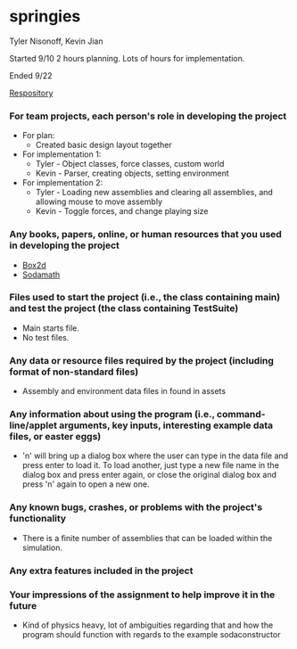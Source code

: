 springies
=========
Tyler Nisonoff, Kevin Jian

Started 9/10
2 hours planning.
Lots of hours for implementation.

Ended 9/22

[Respository](https://github.com/duke-compsci308-fall2013/springies_team02.git)

### For team projects, each person's role in developing the project
* For plan:
	* Created basic design layout together
* For implementation 1:
	* Tyler - Object classes, force classes, custom world
	* Kevin - Parser, creating objects, setting environment
* For implementation 2:
	* Tyler - Loading new assemblies and clearing all assemblies, and allowing mouse to move assembly
	* Kevin - Toggle forces, and change playing size

### Any books, papers, online, or human resources that you used in developing the project
* [Box2d](http://www.box2d.org/manual.html#_Toc258082967)
* [Sodamath](http://www.cs4fn.org/alife/images/sodamathspaperfull.pdf)

### Files used to start the project (i.e., the class containing main) and test the project (the class containing TestSuite)
* Main starts file.
* No test files.

### Any data or resource files required by the project (including format of non-standard files)
* Assembly and environment data files in found in assets

### Any information about using the program (i.e., command-line/applet arguments, key inputs, interesting example data files, or easter eggs)
* 'n' will bring up a dialog box where the user can type in the data file and press enter to load it. To load another, just type a new file name in the dialog box and press enter again, or close the original dialog box and press 'n' again to open a new one.

### Any known bugs, crashes, or problems with the project's functionality
* There is a finite number of assemblies that can be loaded within the simulation.

### Any extra features included in the project

### Your impressions of the assignment to help improve it in the future
* Kind of physics heavy, lot of ambiguities regarding that and how the program should function with regards to the example sodaconstructor